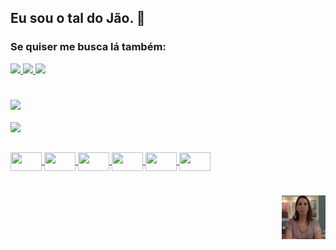 ## Eu sou o tal do Jão. :wave:


### Se quiser me busca lá também:
<a href="https://wa.me/5521978995824"> <img src="https://img.shields.io/badge/WhatsApp-25D366?style=for-the-badge&logo=whatsapp&logoColor=white">
</a>
<a href="https://discord.com/users/477262913984528385"> <img src="https://img.shields.io/badge/Discord-7289DA?style=for-the-badge&logo=discord&logoColor=white">
<a href="https://www.linkedin.com/in/jo%C3%A3o-cortat-21b665231/"> <img src="https://img.shields.io/badge/LinkedIn-0077B5?style=for-the-badge&logo=linkedin&logoColor=white">
</a>
#

<a href="https://github.com/kylthyq">
<img height="180em" src="https://github-readme-stats.vercel.app/api?username=aclr11&show_icons=true&theme=dracula&include_all_commits=true&count_private=true"/>
    <br>
    <br>
<img height="180em" src="https://github-readme-stats.vercel.app/api/top-langs/?username=aclr11&layout=compact&langs_count=7&theme=dracula"/>

##

<a href="https://github.com/kylthyq">
    <img height="30px" width="50px" align="center" src="https://cdn.jsdelivr.net/gh/devicons/devicon/icons/css3/css3-original.svg" />
    <img height="30px" width="50px" align="center" src="https://cdn.jsdelivr.net/gh/devicons/devicon/icons/html5/html5-original.svg" />
    <img height="30px" width="50px" align="center" src="https://cdn.jsdelivr.net/gh/devicons/devicon/icons/javascript/javascript-original.svg" />
    <img height="30px" width="50px" align="center" src="https://cdn.jsdelivr.net/gh/devicons/devicon/icons/python/python-original.svg" />
    <img height="30px" width="50px" align="center" src="https://cdn.jsdelivr.net/gh/devicons/devicon/icons/canva/canva-original.svg" />
    <img height="30px" width="50px" align="center" src="https://cdn.jsdelivr.net/gh/devicons/devicon/icons/photoshop/photoshop-plain.svg" />
   </a>
    
#
<img align="right" height="70px" width="70px" src="3eCu.gif">

